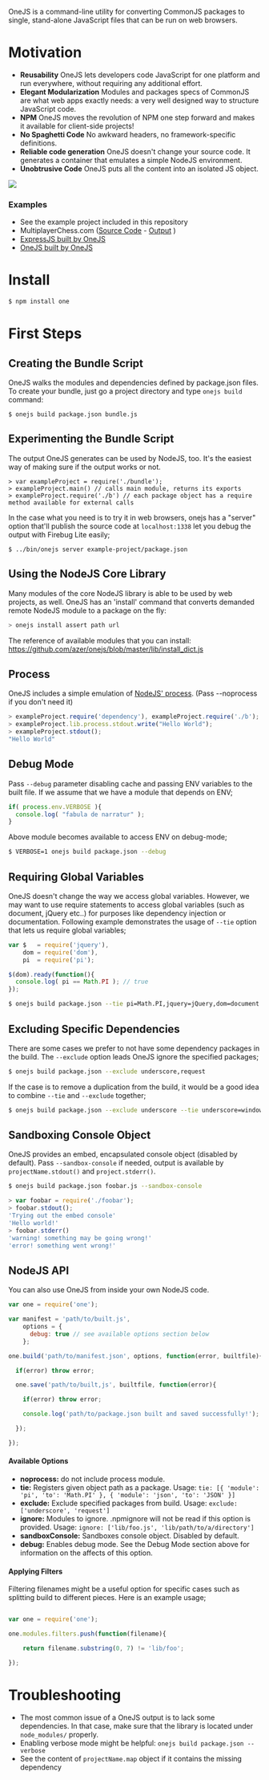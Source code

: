 OneJS is a command-line utility for converting CommonJS packages to single, stand-alone JavaScript
files that can be run on web browsers.

# Motivation
* **Reusability** OneJS lets developers code JavaScript for one platform and run everywhere, without requiring any additional effort.
* **Elegant Modularization** Modules and packages specs of CommonJS are what web apps exactly needs: a very well designed way to structure JavaScript code.
* **NPM** OneJS moves the revolution of NPM one step forward and makes it available for client-side projects!
* **No Spaghetti Code** No awkward headers, no framework-specific definitions.
* **Reliable code generation** OneJS doesn't change your source code. It generates a container that emulates a simple NodeJS environment.
* **Unobtrusive Code** OneJS puts all the content into an isolated JS object.

![](http://oi41.tinypic.com/aw2us3.jpg)

### Examples
* See the example project included in this repository
* MultiplayerChess.com ([Source Code](https://github.com/azer/multiplayerchess.com/tree/master/frontend) - [Output](http://multiplayerchess.com/mpc.js) )
* [ExpressJS built by OneJS](https://gist.github.com/2415048)
* [OneJS built by OneJS](https://gist.github.com/2998719)

# Install
```bash
$ npm install one
```

# First Steps

## Creating the Bundle Script

OneJS walks the modules and dependencies defined by package.json files. To create your bundle, just go a project directory and type `onejs build` command:

```
$ onejs build package.json bundle.js
```

## Experimenting the Bundle Script

The output OneJS generates can be used by NodeJS, too. It's the easiest way of making sure if the output works or not.

```
> var exampleProject = require('./bundle');
> exampleProject.main() // calls main module, returns its exports
> exampleProject.require('./b') // each package object has a require method available for external calls
```

In the case what you need is to try it in web browsers, onejs has a "server" option that'll publish the source code at `localhost:1338` let you debug the output with Firebug Lite easily;

```
$ ../bin/onejs server example-project/package.json
```

## Using the NodeJS Core Library

Many modules of the core NodeJS library is able to be used by web projects, as well. OneJS has an 'install' command that converts demanded remote NodeJS module to a package on the fly:

```javascript
> onejs install assert path url
```

The reference of available modules that you can install: https://github.com/azer/onejs/blob/master/lib/install_dict.js

## Process

OneJS includes a simple emulation of [NodeJS' process](http://nodejs.org/api/process.html). (Pass --noprocess if you don't need it)

```javascript
> exampleProject.require('dependency'), exampleProject.require('./b');
> exampleProject.lib.process.stdout.write("Hello World");
> exampleProject.stdout();
"Hello World"
```

## Debug Mode

Pass `--debug` parameter disabling cache and passing ENV variables to the built file. If we assume that we have a module that depends on ENV;

```javascript
if( process.env.VERBOSE ){
  console.log( "fabula de narratur" );
}
```
Above module becomes available to access ENV on debug-mode;

```bash
$ VERBOSE=1 onejs build package.json --debug
```

## Requiring Global Variables

OneJS doesn't change the way we access global variables. However, we may want to use require statements to access global variables (such as document, jQuery etc..) for purposes like dependency injection or documentation. Following example demonstrates the usage of `--tie` option that lets us require global variables;

```javascript
var $   = require('jquery'),
    dom = require('dom'),
    pi  = require('pi');

$(dom).ready(function(){
  console.log( pi == Math.PI ); // true
});
```

```bash
$ onejs build package.json --tie pi=Math.PI,jquery=jQuery,dom=document
```

## Excluding Specific Dependencies

There are some cases we prefer to not have some dependency packages in the build. The `--exclude` option leads OneJS ignore the specified packages;

```bash
$ onejs build package.json --exclude underscore,request
```

If the case is to remove a duplication from the build, it would be a good idea to combine `--tie` and `--exclude` together;

```bash
$ onejs build package.json --exclude underscore --tie underscore=window._
```

## Sandboxing Console Object

OneJS provides an embed, encapsulated console object (disabled by default). Pass `--sandbox-console` if needed, output is available by `projectName.stdout()` and `project.stderr()`.

```bash
$ onejs build package.json foobar.js --sandbox-console
```

```javascript
> var foobar = require('./foobar');
> foobar.stdout();
'Trying out the embed console'
'Hello world!'
> foobar.stderr()
'warning! something may be going wrong!'
'error! something went wrong!'
```

## NodeJS API

You can also use OneJS from inside your own NodeJS code.

```javascript
var one = require('one');

var manifest = 'path/to/built.js',
    options = {
      debug: true // see available options section below
    }; 

one.build('path/to/manifest.json', options, function(error, builtfile){

  if(error) throw error;

  one.save('path/to/built,js', builtfile, function(error){

    if(error) throw error;

    console.log('path/to/package.json built and saved successfully!');

  });

});
```

#### Available Options

* **noprocess:** do not include process module.
* **tie:** Registers given object path as a package. Usage: `tie: [{ 'module': 'pi', 'to': 'Math.PI' }, { 'module': 'json', 'to': 'JSON' }]`
* **exclude:** Exclude specified packages from build. Usage: `exclude: ['underscore', 'request']`
* **ignore:** Modules to ignore. .npmignore will not be read if this option is provided. Usage: `ignore: ['lib/foo.js', 'lib/path/to/a/directory']`
* **sandboxConsole:** Sandboxes console object. Disabled by default.
* **debug:** Enables debug mode. See the Debug Mode section above for information on the affects of this option.

#### Applying Filters

Filtering filenames might be a useful option for specific cases such as splitting build to different pieces. Here is an example usage;

```javascript

var one = require('one');

one.modules.filters.push(function(filename){

    return filename.substring(0, 7) != 'lib/foo';

});

```

# Troubleshooting

* The most common issue of a OneJS output is to lack some dependencies. In that case, make sure that the library is located under `node_modules/` properly.
* Enabling verbose mode might be helpful: `onejs build package.json --verbose`
* See the content of `projectName.map` object if it contains the missing dependency
